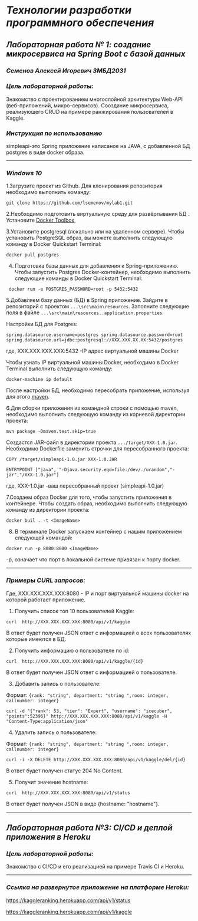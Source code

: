 # *Технологии разработки программного обеспечения*
## *Лабораторная работа № 1: создание микросервиса на Spring Boot с базой данных*
### *Семенов Алексей Игоревич ЗМБД2031*
### *Цель лабораторной работы:*
Знакомство с проектированием многослойной архитектуры Web-API (веб-приложений, микро-сервисов).
Сооздание микросервиса, реализующего CRUD  на примере ранжирования пользователей в Kaggle.
### *Инструкция по использованию*
simpleapi-это Spring приложение написаное на JAVA, с добавленной БД postgres в виде docker образа.

---
### *Windows 10*

1.Загрузите проект из Github. Для клонирования репозитория необходимо выполнить команду:


`git clone https://github.com/lsemenov/mylab1.git`


2.Необходимо подготовить виртуальную среду для развёртывания БД . Установите [Docker Toolbox](https://github.com/docker/toolbox/releases), 


3.Установите postgresql  (локально или на удаленном сервере). Чтобы установить PostgreSQL образ, вы можете выполнить следующую команду в Docker Quickstart Terminal:


`docker pull postgres`


4. Подготовка базы данных для добавления к Spring-приложению. Чтобы запустить Postgres Docker-контейнер, необходимо выполнить следующие команды в Docker Quickstart Terminal:

` docker run -e POSTGRES_PASSWORD=root -p 5432:5432`


5.Добавляем базу данных (БД) в Spring приложение. Зайдите в репозиторий с проектом `...\src\main\resources`. Заполните следующие поля в файле `...\src\main\resources..application.properties`.

Настройки БД для Postgres:


`spring.datasource.username=postgres
spring.datasource.password=root
spring.datasource.url=jdbc:postgresql://XXX.XXX.XX.XX:5432/postgres`

где, XXX.XXX.XXX.XXX:5432 -IP адрес виртуальной машины Docker

Чтобы узнать IP виртуальной машины Docker, необходимо в Docker Terminal выполнить следующую команду:


`docker-machine ip default`


После настройки БД, необходимо пересобрать приложение, используя для этого [maven](https://maven.apache.org/download.cgi). 

6.Для сборки приложения из командной строки с помощью maven, необходимо выполнить следующую команду из корневой директории проекта:


`mvn package -Dmaven.test.skip=true`
  
  
  Создастся JAR-файл в директории проекта `.../target/XXX-1.0.jar`. Необходимо Dockerfile заменить строчки для пересобранного проекта:
  
`COPY /target/simpleapi-1.0.jar XXX-1.0.JAR`

`ENTRYPOINT ["java", "-Djava.security.egd=file:/dev/./urandom","-jar","/XXX-1.0.jar"]`


где, XXX-1.0.jar -ваш пересобранный проект (simpleapi-1.0.jar)
  

7.Создаем образ Docker для того, чтобы запустить приложения в контейнере. Чтобы создать образ, необходимо выполнить следующую команду из директории проекта:


`docker buil . -t <ImageName>`


8. В терминале Docker запускаем контейнер с нашим приложением следующей командой:


`docker run -p 8080:8080 <ImageName>`
  
  
  -p, означает что порт в локальной системе привязан к порту  docker.
  
  ---

### *Примеры CURL запросов:*

Где,  XXX.XXX.XXX.XXX:8080 -  IP и порт виртуальной машины  docker на которой работает приложение.


1. Получить список топ 10 пользователей Kaggle:


`curl  http://XXX.XXX.XXX.XXX:8080/api/v1/kaggle`

В ответ будет получен JSON ответ с информацией о всех пользователях которые имеются в БД.


2. Получить информацию о пользователе по id:


`curl  http://XXX.XXX.XXX.XXX:8080/api/v1/kaggle/{id} `


В ответ будет получен JSON ответ с информацией о пользователе.


3. Добавить запись о пользователе:

Формат: `{rank: "string", department: "string ",room: integer, callnumber: integer}`


`curl -d "{"rank": 53, "tier": "Expert", "username": "icecuber", "points":52396}" http://XXX.XXX.XXX.XXX:8080/api/v1/kaggle -H "Content-Type:application/json"`


4. Удалить запись о пользователе:

Формат: `{rank: "string", department: "string ",room: integer, callnumber: integer}`

`curl -i -X DELETE http://XXX.XXX.XXX.XXX:8080/api/v1/kaggle/del/{id}`


В ответ будет получен статус 204 No Content.


5. Получит значение hostname:


`curl  http://XXX.XXX.XXX.XXX:8080/api/v1/status` 

В ответ будет получен JSON в виде {hostname: "hostname"}.

---
## *Лабораторная работа №3: CI/CD и деплой приложения в Heroku*
### *Цель лабораторной работы:*
Знакомство с CI/CD и его реализацией на примере Travis CI и Heroku.

---
### *Ссылка на развернутое приложение на платформе Heroku:*

<https://kaggleranking.herokuapp.com/api/v1/status>

<https://kaggleranking.herokuapp.com/api/v1/kaggle>


